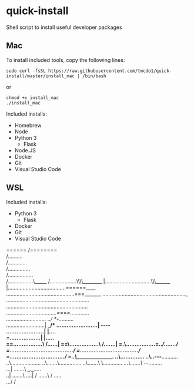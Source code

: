 # quick-install
Shell script to install useful developer packages

## Mac
To install included tools, copy the following lines:
```
sudo curl -fsSL https://raw.githubusercontent.com/tmcdo1/quick-install/master/install_mac | /bin/bash
```
or
```
chmod +x install_mac
./install_mac
```

Included installs:
- Homebrew
- Node
- Python 3
  - Flask
- Node.JS
- Docker
- Git
- Visual Studio Code

## WSL
Included installs:
- Python 3
  - Flask
- Docker
- Git
- Visual Studio Code

======
          /========\
         /..........\
        /.............\
       /...............\
      /.................\
     /.................\\\_____
    /..................\\\\\\\\\________
   |...............................\\\\\\______
   |.......................................======\____
    \..............................................===\_______
     \........................................................\_
       \........................................................\
         \.......................................................\
            \.................................._====_._............\
               \........................... ../        *-.._........\
                 \..........................|                \_____/*
                   \........................|                 \----\
                     \......................|                  |....\
                       \=\..................|                  |.....\
                        \==\.................\                 /......|
                         \==\\.................\              /.......|
                          \=\.\\.................=.._________/......./
                            \=..\.................................../
                             \=\..\................................/
                               \=...\............................./
                                 \=\..\\\________________________.
                                  \..\\__.............\.
                                   \..\\..---__..........\.
                                    \..\\.......\............\.
                                      \..\\.......\\..............\.
                                        \..\\.......\  \\._...........\.
                                         \...\\.......\     --\._........\
                                          \...| \.......\         \_._.....\
                                           \..|   \.......\            \....|
                                            \/       \......\             \/
                                                        \.....\
                                                          \.../
                                                            \/
